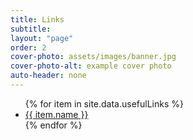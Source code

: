 ```yaml
---
title: Links
subtitle:
layout: "page"
order: 2
cover-photo: assets/images/banner.jpg
cover-photo-alt: example cover photo
auto-header: none
---
```


<div>
  <ul>
{% for item in site.data.usefulLinks %}
    <li style="float: none;"> <a class="blue" href="{{ item.link }}"> {{ item.name }} </a> </li>
{% endfor %}
  </ul>
</div>
